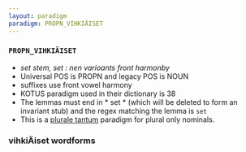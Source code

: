```yaml
---
layout: paradigm
paradigm: PROPN_VIHKIÄISET
---
```

### ` PROPN_VIHKIÄISET `

* _set stem, set : nen varioants front harmonby_
* Universal POS is PROPN and legacy POS is NOUN
* suffixes use front vowel harmony
* KOTUS paradigm used in their dictionary is 38
* The lemmas must end in * set * (which will be deleted to form an invariant stub) and the regex matching the lemma is ` set `
* This is a [plurale tantum](https://en.wikipedia.org/wiki/Plurale_tantum) paradigm for plural only nominals.

### vihkiÄiset wordforms


